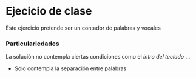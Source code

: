 # Ejecicio de clase

Este ejercicio pretende ser un contador de palabras y vocales

### Particulariedades

La solución no contempla ciertas condiciones como el *intro del teclado* ...

* Solo contempla la separación entre palabras
